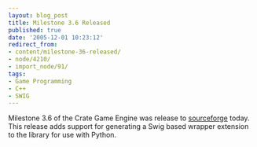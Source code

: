 ```yaml
---
layout: blog_post
title: Milestone 3.6 Released
published: true
date: '2005-12-01 10:23:12'
redirect_from:
- content/milestone-36-released/
- node/4210/
- import_node/91/
tags:
- Game Programming
- C++
- SWIG
---
```


Milestone 3.6 of the Crate Game Engine was release to [sourceforge](http://sf.net/projects/emptycrate) today. This release adds support for generating a Swig based wrapper extension to the library for use with Python.
